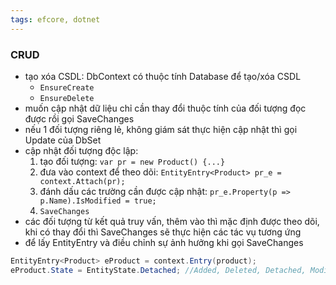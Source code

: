 ```yaml
---
tags: efcore, dotnet 
---
```

### CRUD

- tạo xóa CSDL: DbContext có thuộc tính Database để tạo/xóa CSDL
    - `EnsureCreate`
    - `EnsureDelete`
- muốn cập nhật dữ liệu chỉ cần thay đổi thuộc tính của đối tượng đọc được rồi gọi SaveChanges
- nếu 1 đối tượng riêng lẻ, không giám sát thực hiện cập nhật thì gọi Update của DbSet
- cập nhật đối tượng độc lập:
    1. tạo đối tượng: `var pr = new Product() {...}`
    2. đưa vào context để theo dõi: `EntityEntry<Product> pr_e = context.Attach(pr);`
    3. đánh dấu các trường cần được cập nhật: `pr_e.Property(p => p.Name).IsModified = true;`
    4. `SaveChanges`
- các đối tượng từ kết quả truy vấn, thêm vào thì mặc định được theo dõi, khi có thay đổi thì SaveChanges sẽ thực hiện các tác vụ tương ứng
- để lấy EntityEntry và điều chỉnh sự ảnh hưởng khi gọi SaveChanges

```csharp
EntityEntry<Product> eProduct = context.Entry(product);
eProduct.State = EntityState.Detached; //Added, Deleted, Detached, Modified, Unchanged
```